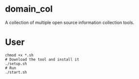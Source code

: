 # domain_col

A collection of multiple open source information collection tools.

# User

```
chmod +x *.sh
# Download the tool and install it
./setup.sh
# Run
./start.sh
```

